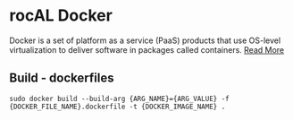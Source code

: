 # rocAL Docker

Docker is a set of platform as a service (PaaS) products that use OS-level virtualization to deliver software in packages called containers. [Read More](https://github.com/GPUOpen-ProfessionalCompute-Libraries/MIVisionX/wiki/Docker)

## Build - dockerfiles

```
sudo docker build --build-arg {ARG_NAME}={ARG_VALUE} -f {DOCKER_FILE_NAME}.dockerfile -t {DOCKER_IMAGE_NAME} .
```